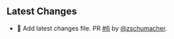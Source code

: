 
## Latest Changes

* 🔧 Add latest changes file. PR [#6](https://github.com/zschumacher/setlist-fm-client/pull/6) by [@zschumacher](https://github.com/zschumacher).

